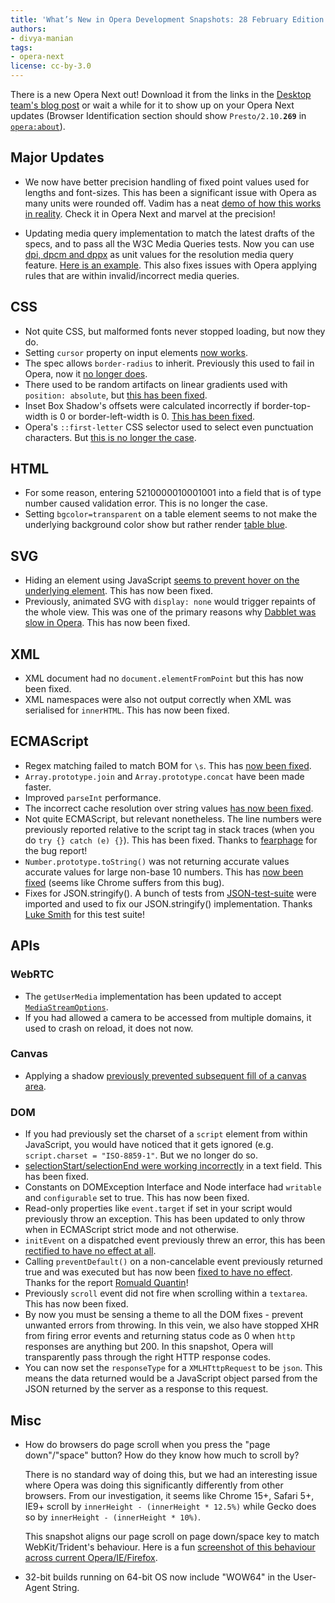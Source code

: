 ```yaml
---
title: 'What’s New in Opera Development Snapshots: 28 February Edition'
authors:
- divya-manian
tags:
- opera-next
license: cc-by-3.0
---
```


<p>There is a new Opera Next out! Download it from the links in the <a href="http://my.opera.com/desktopteam/blog/2012/02/28/precision-engine">Desktop team&#39;s blog post</a> or wait a while for it to show up on your Opera Next updates (Browser Identification section should show <code>Presto/2.10.<b>269</b></code> in <a href="opera:about"><code>opera:about</code></a>).</p>

<h2>Major Updates</h2>

<ul>
<li><p>We now have better precision handling of fixed point values used for lengths and font-sizes. This has been a significant issue with Opera as many units were rounded off. Vadim has a neat <a href="http://jsfiddle.net/pepelsbey/NEhya/">demo of how this works in reality</a>. Check it in Opera Next and marvel at the precision!</p></li>
<li><p>Updating media query implementation to match the latest drafts of the specs, and to pass all the W3C Media Queries tests.
Now you can use <a href="http://dev.w3.org/csswg/css3-values/#resolution">dpi, dpcm and dppx</a> as unit values for the resolution media query feature. <a href="http://jsfiddle.net/Vzbm7/">Here is an example</a>. This also fixes issues with Opera applying rules that are within invalid/incorrect media queries. </p></li>
</ul><h2>CSS</h2>

<ul>
<li>Not quite CSS, but malformed fonts never stopped loading, but now they do. </li>
<li>Setting <code>cursor</code> property on input elements <a href="http://jsfiddle.net/B44ma/">now works</a>.</li>
<li>The spec allows <code>border-radius</code> to inherit. Previously this used to fail in Opera, now it <a href="http://jsfiddle.net/pBKrC/">no longer does</a>.</li>
<li>There used to be random artifacts on linear gradients used with <code>position: absolute</code>, but <a href="http://jsfiddle.net/BUJ8W/">this has been fixed</a>.</li>
<li>Inset Box Shadow&#39;s offsets were calculated incorrectly if border-top-width is 0 or border-left-width is 0. <a href="http://jsfiddle.net/nimbu/uEw98/">This has been fixed</a>.</li>
<li>Opera&#39;s <code>::first-letter</code> CSS selector used to select even punctuation characters. But <a href="http://jsfiddle.net/kZRM7/">this is no longer the case</a>.</li>
</ul>

<h2>HTML</h2>
<ul>
<li>For some reason, entering 5210000010001001 into a field that is of type number caused validation error. This is no longer the case. </li>
<li>Setting <code>bgcolor=transparent</code> on a table element seems to not make the underlying background color show but rather render <a href="http://jsfiddle.net/vNf7p/">table blue</a>. </li>
</ul>

<h2>SVG</h2>
<ul>
<li>Hiding an element using JavaScript <a href="http://jsfiddle.net/7TBkg/1/">seems to prevent hover on the underlying element</a>. This has now been fixed. </li>
<li>Previously, animated SVG with <code>display: none</code> would trigger repaints of the whole view. This was one of the primary reasons why <a href="https://twitter.com/leaverou/status/149741098993057793">Dabblet was slow in Opera</a>. This has now been fixed. </li>
</ul>

<h2>XML</h2>
<ul>
<li>XML document had no <code>document.elementFromPoint</code> but this has now been fixed.</li>
<li>XML namespaces were also not output correctly when XML was serialised for <code>innerHTML</code>. This has now been fixed.</li>
</ul>

<h2>ECMAScript</h2>
<ul>
<li>Regex matching failed to match BOM for <code>\s</code>. This has <a href="http://jsfiddle.net/EB35S/">now been fixed</a>.</li>
<li>
<code>Array.prototype.join</code> and <code>Array.prototype.concat</code> have been made faster.<br />
</li>
<li>Improved <code>parseInt</code> performance.</li>
<li>The incorrect cache resolution over string values <a href="http://jsfiddle.net/yHqYF/">has now been fixed</a>. </li>
<li>Not quite ECMAScript, but relevant nonetheless. The line numbers were previously reported relative to the script tag in stack traces (when you do <code>try {} catch (e) {}</code>). This has been fixed. Thanks to <a href="https://twitter.com/fearphage">fearphage</a> for the bug report!</li>
<li>
<code>Number.prototype.toString()</code> was not returning accurate values accurate values for large non-base 10 numbers. This has <a href="http://jsfiddle.net/daQsW/">now been fixed</a> (seems like Chrome suffers from this bug). </li>
<li>Fixes for JSON.stringify(). A bunch of tests from <a href="https://github.com/lsmith/JSON-test-suite">JSON-test-suite</a> were imported and used to fix our JSON.stringify() implementation. Thanks <a href="https://twitter.com/ls_n">Luke Smith</a> for this test suite!</li>
</ul>

<h2>APIs</h2>

<h3>WebRTC</h3>
<ul>
<li>The <code>getUserMedia</code> implementation has been updated to accept <a href="http://www.w3.org/TR/2011/WD-webrtc-20111027/#widl-NavigatorUserMedia-getUserMedia-void-MediaStreamOptions-options-NavigatorUserMediaSuccessCallback-successCallback-NavigatorUserMediaErrorCallback-errorCallback"><code>MediaStreamOptions</code></a>.</li>
<li>If you had allowed a camera to be accessed from multiple domains, it used to crash on reload, it does not now. </li>
</ul>

<h3>Canvas</h3>
<ul>
<li>Applying a shadow <a href="http://jsfiddle.net/gLHvR/">previously prevented subsequent fill of a canvas area</a>.</li>
</ul>

<h3>DOM</h3>
<ul>
<li>If you had previously set the charset of a <code>script</code> element from within JavaScript, you would have noticed that it gets ignored (e.g. <code>script.charset = &quot;ISO-8859-1&quot;</code>. But we no longer do so. </li>
<li>
<a href="http://jsfiddle.net/hLCwx/">selectionStart/selectionEnd were working incorrectly</a> in a text field. This has been fixed. </li>
<li>Constants on DOMException Interface and Node interface had <code>writable</code> and <code>configurable</code> set to true. This has now been fixed. </li>
<li>Read-only properties like <code>event.target</code> if set in your script would previously throw an exception. This has been updated to only throw when in ECMAScript strict mode and not otherwise. </li>
<li>
<code>initEvent</code> on a dispatched event previously threw an error, this has been <a href="http://jsfiddle.net/qpQrM/">rectified to have no effect at all</a>.</li>
<li> Calling <code>preventDefault()</code> on a non-cancelable event previously returned true and was executed but has now been <a href="http://jsfiddle.net/soundstep/zwsFg/1/">fixed to have no effect</a>. Thanks for the report <a href="https://twitter.com/soundstep">Romuald Quantin</a>!</li>
<li>Previously <code>scroll</code> event did not fire when scrolling within a <code>textarea</code>. This has now been fixed. </li>
<li>By now you must be sensing a theme to all the DOM fixes - prevent unwanted errors from throwing. In this vein, we also have stopped XHR from firing error events and returning status code as 0 when <code>http</code> responses are anything but 200. In this snapshot, Opera will transparently pass through the right HTTP response codes.</li>
<li>You can now set the <code>responseType</code> for a <code>XMLHTttpRequest</code> to be <code>json</code>. This means the data returned would be a JavaScript object parsed from the JSON returned by the server as a response to this request.<br />
</li>
</ul>

<h2>Misc</h2>
<ul>
<li><p>How do browsers do page scroll when you press the &quot;page down&quot;/&quot;space&quot; button? How do they know how much to scroll by? </p>
<p>There is no standard way of doing this, but we had an interesting issue where Opera was doing this significantly differently from other browsers. From our investigation, it seems like Chrome 15+, Safari 5+, IE9+ scroll by <code>innerHeight - (innerHeight * 12.5%)</code> while Gecko does so by <code>innerHeight - (innerHeight * 10%)</code>. </p>

<p>This snapshot aligns our page scroll on page down/space key to match WebKit/Trident&#39;s behaviour. Here is a fun <a href="http://cache.gyazo.com/18ef11b55b6da98f7937bb64da06b4d3.png">screenshot of this behaviour across current Opera/IE/Firefox</a>.</p>
</li>
<li>32-bit builds running on 64-bit OS now include &quot;WOW64&quot; in the User-Agent String. </li>
</ul>
